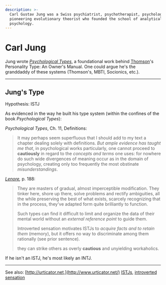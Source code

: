 ```yaml
---
description: >-
  Carl Gustav Jung was a Swiss psychiatrist, psychotherapist, psychologist and
  pioneering evolutionary theorist who founded the school of analytical
  psychology.
---
```


# Carl Jung

Jung wrote [_Psychological Types_](https://www.amazon.ca/Psychological-Types-Carl-Jung/dp/1138687421), a foundational work behind [Thomson](lenore-thomson.md)'s Personality Type: An Owner's Manual. One could argue he's the granddaddy of these systems (Thomson's, MBTI, Socionics, etc.).

***

## Jung's Type

Hypothesis: ISTJ&#x20;

As evidenced in the way he built his type system (within the confines of the book _Psychological Types_):

_Psychological Types_, Ch. 11, Definitions:&#x20;

> It may perhaps seem superfluous that I should add to my text a chapter dealing solely with definitions. _But ample evidence has taught me that_, in psychological works particularly, one cannot proceed to **cautiously** in regard to the _concepts and terms_ one uses: for nowhere do such wide divergences of meaning occur as in the domain of psychology, creating only too frequently the most obstinate _misunderstandings_.

[_Lenore_](lenore-thomson.md)_,_ p. 188:

> They are masters of gradual, almost imperceptible modification. They tinker here, shore up there, solve problems and rectify ambiguities, all the while preserving the best of what exists, scarcely recognizing that in the process, they've adapted form quite brilliantly to function.
>
> Such types can find it difficult to limit and organize the data of their mental world without an _external reference point_ to guide them.
>
> Introverted sensation motivates ISTJs to _acquire facts and to retain them_ (memory), but it offers no way to discriminate among them rationally (see prior sentence).
>
> they can strike others as overly **cautious** and unyielding workaholics.

If he isn't an ISTJ, he's most likely an INTJ.

***

See also: [http://urticator.net,](http://www.urticator.net/) [ISTJs](https://web.archive.org/web/20071215001911/http://greenlightwiki.com/lenore-exegesis/ISTJs), [introverted sensation](../fundamentals/function-attitude/perception/sensation/introverted-sensation.md)

